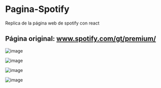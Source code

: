 # Pagina-Spotify
Replica de la página web de spotify con react

## Página original: www.spotify.com/gt/premium/

![image](https://github.com/Diego2250/Pagina-Spotify/assets/77738746/88c8d2da-7e64-45c0-abc1-0a34304d4640)

![image](https://github.com/Diego2250/Pagina-Spotify/assets/77738746/69b2aabd-6d10-4d82-9eea-b8009a2b40e4)

![image](https://github.com/Diego2250/Pagina-Spotify/assets/77738746/2a4e8607-6fe2-4804-bee4-e556e4a48e8b)

![image](https://github.com/Diego2250/Pagina-Spotify/assets/77738746/e996f543-dbae-4451-9bbb-0f0bc6553816)
